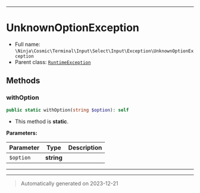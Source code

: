 ***

# UnknownOptionException





* Full name: `\Ninja\Cosmic\Terminal\Input\Select\Input\Exception\UnknownOptionException`
* Parent class: [`RuntimeException`](../../../../../../../RuntimeException.md)




## Methods


### withOption



```php
public static withOption(string $option): self
```



* This method is **static**.




**Parameters:**

| Parameter | Type | Description |
|-----------|------|-------------|
| `$option` | **string** |  |





***


***
> Automatically generated on 2023-12-21
